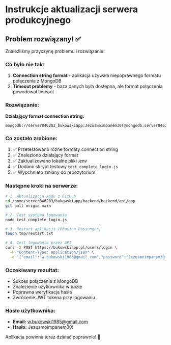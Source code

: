 # Instrukcje aktualizacji serwera produkcyjnego

## Problem rozwiązany! ✅

Znaleźliśmy przyczynę problemu i rozwiązanie:

### Co było nie tak:
1. **Connection string format** - aplikacja używała niepoprawnego formatu połączenia z MongoDB
2. **Timeout problemy** - baza danych była dostępna, ale format połączenia powodował timeout

### Rozwiązanie:
**Działający format connection string:**
```
mongodb://server846283_bukowskiapp:Jezusmoimpanem30!@mongodb.server846283.nazwa.pl:4005/server846283_bukowskiapp
```

### Co zostało zrobione:
1. ✅ Przetestowano różne formaty connection string
2. ✅ Znaleziono działający format
3. ✅ Zaktualizowano lokalne pliki .env
4. ✅ Dodano skrypt testowy `test_complete_login.js`
5. ✅ Wypchnieto zmiany do repozytorium

### Następne kroki na serwerze:

```bash
# 1. Aktualizacja kodu z GitHub
cd /home/server846283/bukowskiapp/backend/backend/api/app
git pull origin main

# 2. Test systemu logowania
node test_complete_login.js

# 3. Restart aplikacji (Phusion Passenger)
touch tmp/restart.txt

# 4. Test logowania przez API
curl -X POST https://bukowskiapp.pl/users/login \
  -H "Content-Type: application/json" \
  -d '{"email":"w.bukowski1985@gmail.com","password":"Jezusmoimpanem30!"}'
```

### Oczekiwany rezultat:
- Sukces połączenia z MongoDB
- Znalezienie użytkownika w bazie
- Poprawna weryfikacja hasła
- Zwrócenie JWT tokena przy logowaniu

### Hasło użytkownika:
- **Email:** w.bukowski1985@gmail.com  
- **Hasło:** Jezusmoimpanem30!

Aplikacja powinna teraz działać poprawnie! 🎉